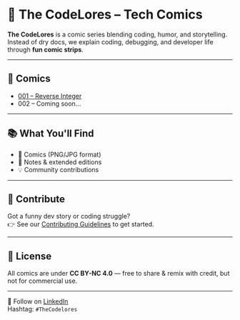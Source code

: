 # 🚀 The CodeLores – Tech Comics

**The CodeLores** is a comic series blending coding, humor, and storytelling.  
Instead of dry docs, we explain coding, debugging, and developer life through **fun comic strips**.  

---
## 📖 Comics
- [001 – Reverse Integer](comics/001-reverse-integer)
- 002 – Coming soon…
---
## 📚 What You'll Find
- 🎨 Comics (PNG/JPG format)  
- 📝 Notes & extended editions  
- 💡 Community contributions  

---

## 🤝 Contribute
Got a funny dev story or coding struggle?  
👉 See our [Contributing Guidelines](CONTRIBUTING.md) to get started.  

---

## 📜 License
All comics are under **CC BY-NC 4.0** — free to share & remix with credit, but not for commercial use.  

---

🔗 Follow on [LinkedIn](https://www.linkedin.com/in/aisha-karigar/)  
Hashtag: `#TheCodelores`
